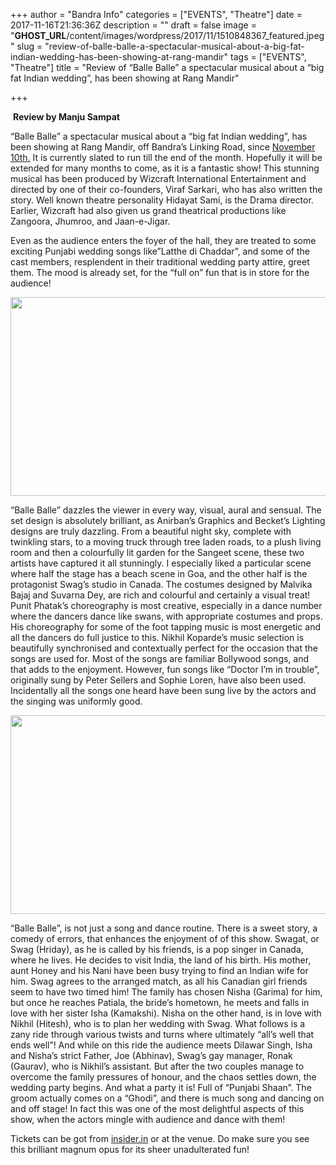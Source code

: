 +++
author = "Bandra Info"
categories = ["EVENTS", "Theatre"]
date = 2017-11-16T21:36:36Z
description = ""
draft = false
image = "__GHOST_URL__/content/images/wordpress/2017/11/1510848367_featured.jpeg"
slug = "review-of-balle-balle-a-spectacular-musical-about-a-big-fat-indian-wedding-has-been-showing-at-rang-mandir"
tags = ["EVENTS", "Theatre"]
title = "Review of “Balle Balle” a spectacular musical about a “big fat Indian wedding”, has been showing at Rang Mandir"

+++


<p dir="auto">&nbsp;<strong>Review by Manju Sampat&nbsp;</strong></p>
<p>“Balle Balle” a spectacular musical about a “big fat Indian wedding”, has been showing at Rang Mandir, off Bandra’s Linking Road, since&nbsp;<a href="http://airmail.calendar/2017-11-10%2012:00:00%20IST">November 10th.</a>&nbsp;It is currently slated to run till the end of the month. Hopefully it will be extended for many months to come, as it is a fantastic show! This stunning musical has been produced by Wizcraft International Entertainment and directed by one of their co-founders, Viraf Sarkari, who has also written the story. Well known theatre personality Hidayat Sami, is the Drama director. Earlier, Wizcraft had also given us grand theatrical productions like Zangoora, Jhumroo, and Jaan-e-Jigar.&nbsp;</p>
<p>Even as the audience enters the foyer of the hall, they are treated to some exciting Punjabi wedding songs like”Latthe di Chaddar”, and some of the cast members, resplendent in their traditional wedding party attire, greet them. The mood is already set, for the “full on” fun that is in store for the audience!&nbsp;</p>
<p><a href="https://i0.wp.com/bandra.info/wp-content/uploads/2017/11/IMG_1525_full.jpg?ssl=1"><img loading="lazy" src="https://i1.wp.com/bandra.info/wp-content/uploads/2017/11/IMG_1525.jpg?resize=640%2C318&#038;ssl=1"  align="middle" width="640" height="318" class="aligncenter" data-recalc-dims="1"></a></p>
<p>“Balle Balle” dazzles the viewer in every way, visual, aural and sensual. The set design is absolutely brilliant, as Anirban’s Graphics and Becket’s Lighting designs are truly dazzling. From a beautiful night sky, complete with twinkling stars, to a moving truck through tree laden roads, to a plush living room and then a colourfully lit garden for the Sangeet scene, these two artists have captured it all stunningly. I especially liked a particular scene where half the stage has a beach scene in Goa, and the other half is the protagonist Swag’s studio in Canada. The costumes designed by Malvika Bajaj and Suvarna Dey, are rich and colourful and certainly a visual treat! Punit Phatak’s choreography is most creative, especially in a dance number where the dancers dance like swans, with appropriate costumes and props. His choreography for some of the foot tapping music is most energetic and all the dancers do full justice to this. Nikhil Koparde’s music selection is beautifully synchronised and contextually perfect for the occasion that the songs are used for. Most of the songs are familiar Bollywood songs, and that adds to the enjoyment. However, fun songs like “Doctor I’m in trouble”, originally sung by Peter Sellers and Sophie Loren, have also been used. Incidentally all the songs one heard have been sung live by the actors and the singing was uniformly good.&nbsp;</p>
<p><a href="https://i0.wp.com/bandra.info/wp-content/uploads/2017/11/IMG_1526_full.jpg?ssl=1"><img loading="lazy" src="https://i1.wp.com/bandra.info/wp-content/uploads/2017/11/IMG_1526.jpg?resize=640%2C318&#038;ssl=1"  align="middle" width="640" height="318" class="aligncenter" data-recalc-dims="1"></a></p>
<p>“Balle Balle”, is not just a song and dance routine. There is a sweet story, a comedy of errors, that enhances the enjoyment of of this show. Swagat, or Swag (Hriday), as he is called by his friends, is a pop singer in Canada, where he lives. He decides to visit India, the land of his birth. His mother, aunt Honey and his Nani have been busy trying to find an Indian wife for him. Swag agrees to the arranged match, as all his Canadian girl friends seem to have two timed him! The family has chosen Nisha (Garima) for him, but once he reaches Patiala, the bride’s hometown, he meets and falls in love with her sister Isha (Kamakshi). Nisha on the other hand, is in love with Nikhil (Hitesh), who is to plan her wedding with Swag. What follows is a zany ride through various twists and turns where ultimately “all’s well that ends well”! And while on this ride the audience meets Dilawar Singh, Isha and Nisha’s strict Father, Joe (Abhinav), Swag’s gay manager, Ronak (Gaurav), who is Nikhil’s assistant. But after the two couples manage to overcome the family pressures of honour, and the chaos settles down, the wedding party begins. And what a party it is! Full of “Punjabi Shaan”. The groom actually comes on a “Ghodi”, and there is much song and dancing on and off stage! In fact this was one of the most delightful aspects of this show, when the actors mingle with audience and dance with them!&nbsp;</p>
<p>Tickets can be got from&nbsp;<a href="http://insider.in/">insider.in</a>&nbsp;or at the venue. Do make sure you see this brilliant magnum opus for its sheer unadulterated fun!&nbsp;</p></p>



